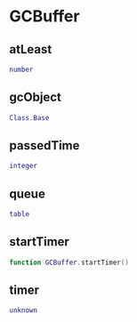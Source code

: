 # GCBuffer

## atLeast

```lua
number
```

## gcObject

```lua
Class.Base
```

## passedTime

```lua
integer
```

## queue

```lua
table
```

## startTimer

```lua
function GCBuffer.startTimer()
```

## timer

```lua
unknown
```


